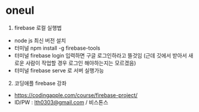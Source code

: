 # oneul
1. firebase 로컬 실행법
- node js 최신 버전 설치
- 터미널 npm install -g firebase-tools
- 터미널 firebase login 입력하면 구글 로그인하라고 뜰것임 (근데 깃에서 받아서 새로운 사람이 작업할 경우 로그인 해야하는지는 모르겠음)
- 터미널 firebase serve 로 서버 실행가능

2. 코딩애플 firebase 강좌
- https://codingapple.com/course/firebase-project/
- ID/PW : lth0303@gmail.com / 비스톤스
